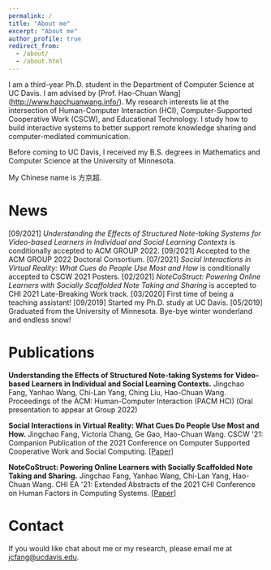 ```yaml
---
permalink: /
title: "About me"
excerpt: "About me"
author_profile: true
redirect_from:
  - /about/
  - /about.html
---
```


I am a third-year Ph.D. student in the Department of Computer Science at UC Davis. I am advised by [Prof. Hao-Chuan Wang] (http://www.haochuanwang.info/). My research interests lie at the intersection of Human-Computer Interaction (HCI), Computer-Supported Cooperative Work (CSCW), and Educational Technology. I study how to build interactive systems to better support remote knowledge sharing and computer-mediated communication.

Before coming to UC Davis, I received my B.S. degrees in Mathematics and Computer Science at the University of Minnesota.

My Chinese name is 方京超.

News
======
>
[09/2021] *Understanding the Effects of Structured Note-taking Systems for Video-based Learners in Individual and Social Learning Contexts* is conditionally accepted to ACM GROUP 2022. 
[09/2021] Accepted to the ACM GROUP 2022 Doctoral Consortium.
[07/2021] *Social Interactions in Virtual Reality: What Cues do People Use Most and How* is conditionally accepted to CSCW 2021 Posters.
[02/2021] *NoteCoStruct: Powering Online Learners with Socially Scaffolded Note Taking and Sharing* is accepted to CHI 2021 Late-Breaking Work track.
[03/2020] First time of being a teaching assistant!
[09/2019] Started my Ph.D. study at UC Davis.
[05/2019] Graduated from the University of Minnesota. Bye-bye winter wonderland and endless snow!

Publications
======

**Understanding the Effects of Structured Note-taking Systems for Video-based Learners in Individual and Social Learning Contexts.**
Jingchao Fang, Yanhao Wang, Chi-Lan Yang, Ching Liu, Hao-Chuan Wang. Proceedings of the ACM: Human-Computer Interaction (PACM HCI) (Oral presentation to appear at Group 2022)

**Social Interactions in Virtual Reality: What Cues Do People Use Most and How.**
Jingchao Fang, Victoria Chang, Ge Gao, Hao-Chuan Wang. CSCW '21: Companion Publication of the 2021 Conference on Computer Supported Cooperative Work and Social Computing. [[Paper]](https://dl.acm.org/doi/pdf/10.1145/3462204.3481772)

**NoteCoStruct: Powering Online Learners with Socially Scaffolded Note Taking and Sharing.**
Jingchao Fang, Yanhao Wang, Chi-Lan Yang, Hao-Chuan Wang. CHI EA '21: Extended Abstracts of the 2021 CHI Conference on Human Factors in Computing Systems. [[Paper]](https://dl.acm.org/doi/pdf/10.1145/3411763.3451694)

Contact
======

If you would like chat about me or my research, please email me at jcfang@ucdavis.edu.
